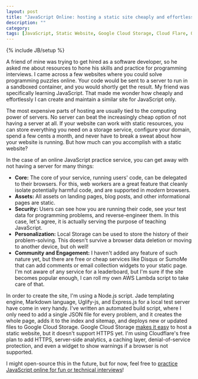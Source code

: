 ```yaml
---
layout: post
title: "JavaScript Online: hosting a static site cheaply and effortlessly"
description: ""
category:
tags: [JavaScript, Static Website, Google Cloud Storage, Cloud Flare, Online Practice]
---
```

{% include JB/setup %}

A friend of mine was trying to get hired as a software developer, so he asked me about resources to hone his skills and practice for programming interviews. I came across a few websites where you could solve programming puzzles online. Your code would be sent to a server to run in a sandboxed container, and you would shortly get the result. My friend was specifically learning JavaScript. That made me wonder how cheaply and effortlessly I can create and maintain a similar site for JavaScript only.

The most expensive parts of hosting are usually tied to the computing power of servers. No server can beat the increasingly cheap option of not having a server at all. If your website can work with static resources, you can store everything you need on a storage service, configure your domain, spend a few cents a month, and never have to break a sweat about how your website is running. But how much can you accomplish with a static website?

In the case of an online JavaScript practice service, you can get away with not having a server for many things:

* **Core:** The core of your service, running users' code, can be delegated to their browsers. For this, web workers are a great feature that cleanly isolate potentially harmful code, and are supported in *modern* browsers.
* **Assets:** All assets on landing pages, blog posts, and other informational pages are static.
* **Security:** Users can see how you are running their code, see your test data for programming problems, and reverse-engineer them. In this case, let's agree, it is actually serving the purpose of teaching JavaScript.
* **Personalization:** Local Storage can be used to store the history of their problem-solving. This doesn't survive a browser data deletion or moving to another device, but oh well!
* **Community and Engagement:** I haven't added any feature of such nature yet, but there are free or cheap services like Disqus or SumoMe that can add comments or email collection widgets to your static page. I'm not aware of any service for a leaderboard, but I'm sure if the site becomes popular enough, I can roll my own AWS Lambda script to take care of that.

In order to create the site, I'm using a Node.js script. Jade templating engine, Markdown language, Uglify-js, and Express.js for a local test server have come in very handy. I've written an automated build script, where I only need to add a single JSON file for every problem, and it creates the whole page, adds it to the index and sitemap, and deploys new or updated files to Google Cloud Storage. Google Cloud Storage [makes it easy](https://cloud.google.com/storage/docs/hosting-static-website) to host a static website, but it doesn't support HTTPS yet. I'm using Cloudflare's free plan to add HTTPS, server-side analytics, a caching layer, denial-of-service protection, and even a widget to show warnings if a browser is not supported.

I might open-source this in the future, but for now, feel free to [practice JavaScript online for fun or technical interviews](https://www.javascript.onl)!